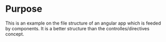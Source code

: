 # Purpose

This is an example on the file structure of an angular app which is feeded by components. It is a better structure than the controlles/directives concept.